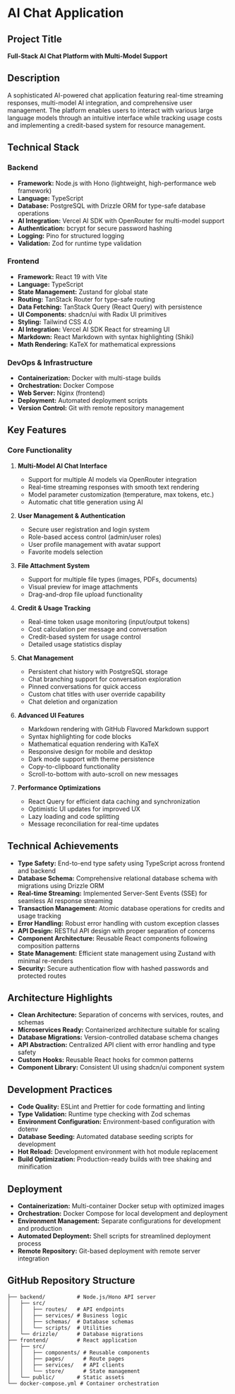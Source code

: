 # AI Chat Application

## Project Title

**Full-Stack AI Chat Platform with Multi-Model Support**

## Description

A sophisticated AI-powered chat application featuring real-time streaming responses, multi-model AI integration, and comprehensive user management. The platform enables users to interact with various large language models through an intuitive interface while tracking usage costs and implementing a credit-based system for resource management.

## Technical Stack

### Backend

- **Framework:** Node.js with Hono (lightweight, high-performance web framework)
- **Language:** TypeScript
- **Database:** PostgreSQL with Drizzle ORM for type-safe database operations
- **AI Integration:** Vercel AI SDK with OpenRouter for multi-model support
- **Authentication:** bcrypt for secure password hashing
- **Logging:** Pino for structured logging
- **Validation:** Zod for runtime type validation

### Frontend

- **Framework:** React 19 with Vite
- **Language:** TypeScript
- **State Management:** Zustand for global state
- **Routing:** TanStack Router for type-safe routing
- **Data Fetching:** TanStack Query (React Query) with persistence
- **UI Components:** shadcn/ui with Radix UI primitives
- **Styling:** Tailwind CSS 4.0
- **AI Integration:** Vercel AI SDK React for streaming UI
- **Markdown:** React Markdown with syntax highlighting (Shiki)
- **Math Rendering:** KaTeX for mathematical expressions

### DevOps & Infrastructure

- **Containerization:** Docker with multi-stage builds
- **Orchestration:** Docker Compose
- **Web Server:** Nginx (frontend)
- **Deployment:** Automated deployment scripts
- **Version Control:** Git with remote repository management

## Key Features

### Core Functionality

1. **Multi-Model AI Chat Interface**

   - Support for multiple AI models via OpenRouter integration
   - Real-time streaming responses with smooth text rendering
   - Model parameter customization (temperature, max tokens, etc.)
   - Automatic chat title generation using AI

2. **User Management & Authentication**

   - Secure user registration and login system
   - Role-based access control (admin/user roles)
   - User profile management with avatar support
   - Favorite models selection

3. **File Attachment System**

   - Support for multiple file types (images, PDFs, documents)
   - Visual preview for image attachments
   - Drag-and-drop file upload functionality

4. **Credit & Usage Tracking**

   - Real-time token usage monitoring (input/output tokens)
   - Cost calculation per message and conversation
   - Credit-based system for usage control
   - Detailed usage statistics display

5. **Chat Management**

   - Persistent chat history with PostgreSQL storage
   - Chat branching support for conversation exploration
   - Pinned conversations for quick access
   - Custom chat titles with user override capability
   - Chat deletion and organization

6. **Advanced UI Features**

   - Markdown rendering with GitHub Flavored Markdown support
   - Syntax highlighting for code blocks
   - Mathematical equation rendering with KaTeX
   - Responsive design for mobile and desktop
   - Dark mode support with theme persistence
   - Copy-to-clipboard functionality
   - Scroll-to-bottom with auto-scroll on new messages

7. **Performance Optimizations**
   - React Query for efficient data caching and synchronization
   - Optimistic UI updates for improved UX
   - Lazy loading and code splitting
   - Message reconciliation for real-time updates

## Technical Achievements

- **Type Safety:** End-to-end type safety using TypeScript across frontend and backend
- **Database Schema:** Comprehensive relational database schema with migrations using Drizzle ORM
- **Real-time Streaming:** Implemented Server-Sent Events (SSE) for seamless AI response streaming
- **Transaction Management:** Atomic database operations for credits and usage tracking
- **Error Handling:** Robust error handling with custom exception classes
- **API Design:** RESTful API design with proper separation of concerns
- **Component Architecture:** Reusable React components following composition patterns
- **State Management:** Efficient state management using Zustand with minimal re-renders
- **Security:** Secure authentication flow with hashed passwords and protected routes

## Architecture Highlights

- **Clean Architecture:** Separation of concerns with services, routes, and schemas
- **Microservices Ready:** Containerized architecture suitable for scaling
- **Database Migrations:** Version-controlled database schema changes
- **API Abstraction:** Centralized API client with error handling and type safety
- **Custom Hooks:** Reusable React hooks for common patterns
- **Component Library:** Consistent UI using shadcn/ui component system

## Development Practices

- **Code Quality:** ESLint and Prettier for code formatting and linting
- **Type Validation:** Runtime type checking with Zod schemas
- **Environment Configuration:** Environment-based configuration with dotenv
- **Database Seeding:** Automated database seeding scripts for development
- **Hot Reload:** Development environment with hot module replacement
- **Build Optimization:** Production-ready builds with tree shaking and minification

## Deployment

- **Containerization:** Multi-container Docker setup with optimized images
- **Orchestration:** Docker Compose for local development and deployment
- **Environment Management:** Separate configurations for development and production
- **Automated Deployment:** Shell scripts for streamlined deployment process
- **Remote Repository:** Git-based deployment with remote server integration

## GitHub Repository Structure

```
├── backend/          # Node.js/Hono API server
│   ├── src/
│   │   ├── routes/   # API endpoints
│   │   ├── services/ # Business logic
│   │   ├── schemas/  # Database schemas
│   │   └── scripts/  # Utilities
│   └── drizzle/      # Database migrations
├── frontend/         # React application
│   ├── src/
│   │   ├── components/ # Reusable components
│   │   ├── pages/      # Route pages
│   │   ├── services/   # API clients
│   │   └── store/      # State management
│   └── public/       # Static assets
└── docker-compose.yml # Container orchestration
```
